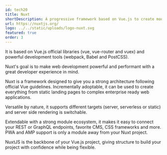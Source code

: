 ```yaml
---
id: tech20
title: Nuxt
shortDescription: A progressive framework based on Vue.js to create modern web applications
url: https://nuxtjs.org/
logo: ../../static/uploads/logo-nuxt.svg
featured: true
order: 3
---
```

It is based on Vue.js official libraries (vue, vue-router and vuex) and powerful development tools (webpack, Babel and PostCSS).
  
Nuxt's goal is to make web development powerful and performant with a great developer experience in mind.

Nuxt is a framework designed to give you a strong architecture following official Vue guidelines. Incrementally adoptable, it can be used to create everything from static landing pages to complex enterprise ready web applications.

Versatile by nature, it supports different targets (server, serverless or static) and server side rendering is switchable.

Extendable with a strong module ecosystem, it makes it easy to connect your REST or GraphQL endpoints, favorite CMS, CSS frameworks and more. PWA and AMP support is only a module away from your Nuxt project.

NuxtJS is the backbone of your Vue.js project, giving structure to build your project with confidence while being flexible.